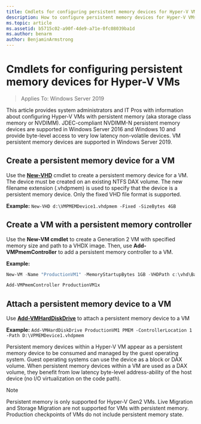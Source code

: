 ```yaml
---
title: Cmdlets for configuring persistent memory devices for Hyper-V VMs
description: How to configure persistent memory devices for Hyper-V VMs
ms.topic: article
ms.assetid: b5715c02-a90f-4de9-a71e-0fc08039ba1d
ms.author: benarm
author: BenjaminArmstrong
---
```


# Cmdlets for configuring persistent memory devices for Hyper-V VMs

>Applies To: Windows Server 2019

This article provides system administrators and IT Pros with information about configuring Hyper-V VMs with persistent memory (aka storage class memory or NVDIMM). JDEC-compliant NVDIMM-N persistent memory devices are supported in Windows Server 2016 and Windows 10 and provide byte-level access to very low latency non-volatile devices. VM persistent memory devices are supported in Windows Server 2019.

## Create a persistent memory device for a VM

Use the **[New-VHD](/powershell/module/hyper-v/new-vhd)** cmdlet to create a persistent memory device for a VM. The device must be created on an existing NTFS DAX volume.  The new filename extension (.vhdpmem) is used to specify that the device is a persistent memory device. Only the fixed VHD file format is supported.

**Example:** `New-VHD d:\VMPMEMDevice1.vhdpmem -Fixed -SizeBytes 4GB`

## Create a VM with a persistent memory controller

Use the **New-VM cmdlet** to create a Generation 2 VM with specified memory size and path to a VHDX image. Then, use **Add-VMPmemController** to add a persistent memory controller to a VM.

**Example:**

```powershell
New-VM -Name "ProductionVM1" -MemoryStartupBytes 1GB -VHDPath c:\vhd\BaseImage.vhdx

Add-VMPmemController ProductionVM1x
```

## Attach a persistent memory device to a VM

Use **[Add-VMHardDiskDrive](/powershell/module/hyper-v/add-vmharddiskdrive)** to attach a persistent memory device to a VM

**Example:** `Add-VMHardDiskDrive ProductionVM1 PMEM -ControllerLocation 1 -Path D:\VPMEMDevice1.vhdpmem`

Persistent memory devices within a Hyper-V VM appear as a persistent memory device to be consumed and managed by the guest operating system. Guest operating systems can use the device as a block or DAX volume. When persistent memory devices within a VM are used as a DAX volume, they benefit from low latency byte-level address-ability of the host device (no I/O virtualization on the code path).

>[!NOTE]
>Persistent memory is only supported for Hyper-V Gen2 VMs. Live Migration and Storage Migration are not supported for VMs with persistent memory. Production checkpoints of VMs do not include persistent memory state.
